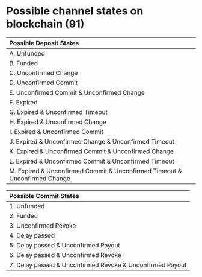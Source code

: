 # Possible channel states on blockchain (91)

| Possible Deposit States                                                       |
|:----------------------------------------------------------------------------- |
| A. Unfunded                                                                   |
| B. Funded                                                                     |
| C. Unconfirmed Change                                                         |
| D. Unconfirmed Commit                                                         |
| E. Unconfirmed Commit & Unconfirmed Change                                    |
| F. Expired                                                                    |
| G. Expired & Unconfirmed Timeout                                              |
| H. Expired & Unconfirmed Change                                               |
| I. Expired & Unconfirmed Commit                                               |
| J. Expired & Unconfirmed Change & Unconfirmed Timeout                         |
| K. Expired & Unconfirmed Commit & Unconfirmed Change                          |
| L. Expired & Unconfirmed Commit & Unconfirmed Timeout                         |
| M. Expired & Unconfirmed Commit & Unconfirmed Timeout & Unconfirmed Change    |


| Possible Commit States                                                        |
|:----------------------------------------------------------------------------- |
| 1. Unfunded                                                                   |
| 2. Funded                                                                     |
| 3. Unconfirmed Revoke                                                         |
| 4. Delay passed                                                               |
| 5. Delay passed & Unconfirmed Payout                                          |
| 6. Delay passed & Unconfirmed Revoke                                          |
| 7. Delay passed & Unconfirmed Revoke & Unconfirmed Payout                     |
